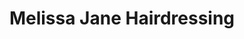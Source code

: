 ---
title: "Melissa Jane Hairdressing"
url: /cockatoo/melissa-jane-hairdressing/
shop: hairdresser
---